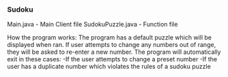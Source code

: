 ### Sudoku
Main.java - Main Client file
SudokuPuzzle.java - Function file

How the program works:
The program has a default puzzle which will be displayed when ran. If user attempts to change any numbers out of range, they will be asked to re-enter a new number.
The program will automatically exit in these cases:
-If the user attempts to change a preset number
-If the user has a duplicate number which violates the rules of a sudoku puzzle
